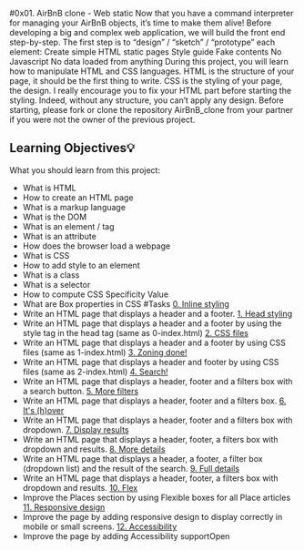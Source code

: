 #0x01. AirBnB clone - Web static
Now that you have a command interpreter for managing your AirBnB objects, it’s time to make them alive!
Before developing a big and complex web application, we will build the front end step-by-step.
The first step is to “design” / “sketch” / “prototype” each element:
Create simple HTML static pages
Style guide
Fake contents
No Javascript
No data loaded from anything
During this project, you will learn how to manipulate HTML and CSS languages. HTML is the structure of your page, it should be the first thing to write. CSS is the styling of your page, the design. I really encourage you to fix your HTML part before starting the styling. Indeed, without any structure, you can’t apply any design.
Before starting, please fork or clone the repository AirBnB_clone from your partner if you were not the owner of the previous project.
## Learning Objectives:bulb:
What you should learn from this project:
* What is HTML
* How to create an HTML page
* What is a markup language
* What is the DOM
* What is an element / tag
* What is an attribute
* How does the browser load a webpage
* What is CSS
* How to add style to an element
* What is a class
* What is a selector
* How to compute CSS Specificity Value
* What are Box properties in CSS
#Tasks
[0. Inline styling](./0-index.html)
* Write an HTML page that displays a header and a footer.
[1. Head styling](./1-index.html)
* Write an HTML page that displays a header and a footer by using the style tag in the head tag (same as 0-index.html)
[2. CSS files](./2-index.html)
* Write an HTML page that displays a header and a footer by using CSS files (same as 1-index.html)
[3. Zoning done!](./3-index.html)
* Write an HTML page that displays a header and footer by using CSS files (same as 2-index.html)
[4. Search!](./4-index.html)
* Write an HTML page that displays a header, footer and a filters box with a search button.
[5. More filters](./5-index.html)
* Write an HTML page that displays a header, footer and a filters box.
[6. It's (h)over](./6-index.html)
* Write an HTML page that displays a header, footer and a filters box with dropdown.
[7. Display results](./7-index.html)
* Write an HTML page that displays a header, footer, a filters box with dropdown and results.
[8. More details](./8-index.html)
* Write an HTML page that displays a header, a footer, a filter box (dropdown list) and the result of the search.
[9. Full details](./100-index.html)
* Write an HTML page that displays a header, footer, a filters box with dropdown and results.
[10. Flex](./101-index.html)
* Improve the Places section by using Flexible boxes for all Place articles
[11. Responsive design](./102-index.html)
* Improve the page by adding responsive design to display correctly in mobile or small screens.
[12. Accessibility](./103-index.html)
* Improve the page by adding Accessibility supportOpen
